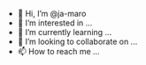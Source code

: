 - 👋 Hi, I’m @ja-maro
- 👀 I’m interested in ...
- 🌱 I’m currently learning ...
- 💞️ I’m looking to collaborate on ...
- 📫 How to reach me ...

<!---
ja-maro/ja-maro is a ✨ special ✨ repository because its `README.md` (this file) appears on your GitHub profile.
You can click the Preview link to take a look at your changes.
--->
